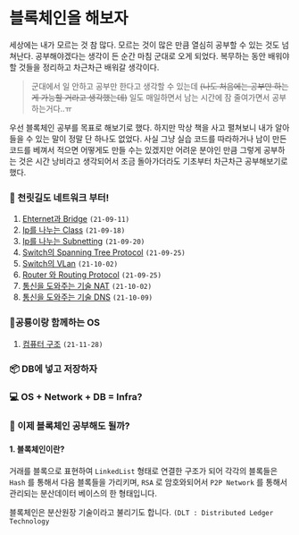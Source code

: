 # 블록체인을 해보자

세상에는 내가 모르는 것 참 많다. 모르는 것이 많은 만큼 열심히 공부할 수 있는 것도 넘쳐난다. 공부해야겠다는 생각이 든 순간 마침 군대로 오게 되었다. 복무하는 동안 배워야 할 것들을 정리하고 차근차근 배워갈 생각이다. 

> 군대에서 일 안하고 공부만 한다고 생각할 수 있는데 ~~(나도 처음에는 공부만 하는게 가능할 거라고 생각했는데)~~ 일도 매일하면서 남는 시간에 잠 줄여가면서 공부하는거다..ㅠ

우선 블록체인 공부를 목표로 해보기로 했다. 하지만 막상 책을 사고 펼쳐보니 내가 알아들을 수 있는 말이 정말 단 하나도 없었다. 
사실 그냥 실습 코드를 따라하거나 남이 만든 코드를 베껴서 적으면 어떻게도 만들 수는 있겠지만 어려운 분야인 만큼 그렇게 공부하는 것은 시간 낭비라고 생각되어서
조금 돌아가더라도 기초부터 차근차근 공부해보기로 했다.

### :checkered_flag:  천릿길도 네트워크 부터!
1. [Ehternet과 Bridge](./posting/network/1-ethernet.md) `(21-09-11)`
2. [Ip를 나누는 Class](./posting/network/2-ip.md) `(21-09-18)`
3. [Ip를 나누는 Subnetting](./posting/network/3-subnet.md) `(21-09-20)`
4. [Switch의 Spanning Tree Protocol](./posting/network/4-stp.md) `(21-09-25)`
5. [Switch의 VLan](./posting/network/5-vlan.md) `(21-10-02)`
6. [Router 와 Routing Protocol](./posting/network/6-router.md) `(21-09-25)`
7. [통신을 도와주는 기술 NAT](./posting/network/7-nat.md) `(21-10-02)`
8. [통신을 도와주는 기술 DNS](./posting/network/8-dns.md) `(21-10-09)`

### 🦕공룡이랑 함께하는 OS

1. [컴퓨터 구조](./posting/os/1-computer.md) `(21-11-28)`

### 📦 DB에 넣고 저장하자

### :computer: OS + Network + DB = Infra?

### :pray: 이제 블록체인 공부해도 될까?

#### 1. 블록체인이란?
거래를 블록으로 표현하여 `LinkedList` 형태로 연결한 구조가 되어 각각의 블록들은 `Hash` 를 통해서 다음 블록들을 가리키며, `RSA` 로 암호와되어서 `P2P Network` 를 통해서 관리되는 분산데이터 베이스의 한 형태입니다. 

블록체인은 분산원장 기술이라고 불리기도 합니다. `(DLT : Distributed Ledger Technology `
